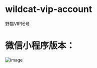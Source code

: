 # wildcat-vip-account
野猫VIP帐号

# 微信小程序版本：
![image](https://raw.githubusercontent.com/wuxingsanren/wildcat-vip-account/master/images/wxapp_qrcode.png)
